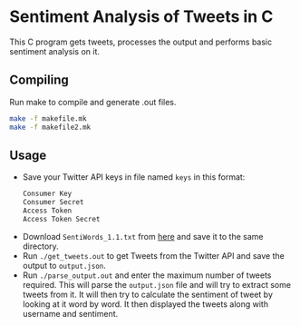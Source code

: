 # Sentiment Analysis of Tweets in C

This C program gets tweets, processes the output and performs basic sentiment analysis on it.

## Compiling

Run make to compile and generate .out files.

```bash
make -f makefile.mk
make -f makefile2.mk
```
## Usage

* Save your Twitter API keys in file named `keys` in this format:
    ```bash
    Consumer Key
    Consumer Secret
    Access Token
    Access Token Secret
    ```
* Download `SentiWords_1.1.txt` from [here](https://hlt-nlp.fbk.eu/technologies/sentiwords) and save it to the same directory.
* Run `./get_tweets.out` to get Tweets from the Twitter API and save the output to `output.json`.
* Run `./parse_output.out` and enter the maximum number of tweets required. This will parse the `output.json` file and will try to extract some tweets from it. It will then try to calculate the sentiment of tweet by looking at it word by word. It then displayed the tweets along with username and sentiment.